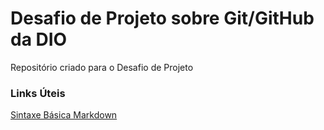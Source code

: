 # Desafio de Projeto sobre Git/GitHub da DIO
Repositório criado para o Desafio de Projeto

### Links Úteis
[Sintaxe Básica Markdown](https://www.markdownguide.org/basic-syntax/)


